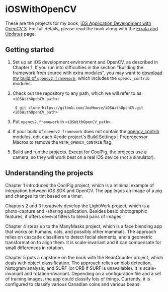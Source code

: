 # iOSWithOpenCV

These are the projects for my book, [iOS Application Development with OpenCV 3](https://www.packtpub.com/application-development/ios-application-development-opencv). For full details, please read the book along with the [Errata and Updates](ERRATA.md) page.

## Getting started

1. Set up an iOS development environment and OpenCV, as described in Chapter 1. If you run into difficulties in the section "Building the framework from source with extra modules", you may want to [download my build of `opencv2.framework`](https://github.com/JoeHowse/iOSWithOpenCV/releases/download/1.1.0/opencv2.framework.zip), which includes the `opencv_contrib` modules.
2. Check out the repository to any path, which we will refer to as `<iOSWithOpenCV_path>`:

        $ git clone https://github.com/JoeHowse/iOSWithOpenCV.git <iOSWithOpenCV_path>
3. Put `opencv2.framework` in `<iOSWithOpenCV_path>`.
4. If your build of `opencv2.framework` does not contain the [opencv_contrib](https://github.com/Itseez/opencv_contrib) modules, edit each Xcode project's Build Settings | Preprocessor Macros to remove the `WITH_OPENCV_CONTRIB` flag.
5. Build and run the projects. Except for CoolPig, the projects use a camera, so they will work best on a real iOS device (not a simulator).

## Understanding the projects

Chapter 1 introduces the CoolPig project, which is a minimal example of integration between iOS SDK and OpenCV. The app loads an image of a pig and changes its tint based on a timer.

Chapters 2 and 3 iteratively develop the LightWork project, which is a photo-capture and -sharing application. Besides basic photographic features, it offers several filters to blend pairs of images.

Chapter 4 steps up to the ManyMasks project, which is a face blending app that works on humans, cats, and possibly other mammals. The approach relies on cascade classifiers to detect facial elements, and a geometric transformation to align them. It is scale-invariant and it can compensate for small differences in rotation.

Chapter 5 puts a capstone on the book with the BeanCounter project, which deals with object classification. The approach relies on blob detection, histogram analysis, and SURF (or ORB if SURF is unavailable). It is scale-invariant and rotation-invariant. Depending on a configuration file and a set of training images, the app could classify lots of things. Currently, it is configured to classify various Canadian coins and various beans.
